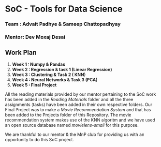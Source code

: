 #  SoC - Tools for Data Science
### Team : Advait Padhye & Sameep Chattopadhyay
### Mentor: Dev Moxaj Desai
## Work Plan
1. **Week 1 : Numpy & Pandas**
2. **Week 2 : Regression & task 1 (Linear Regression)**
3. **Week 3 : Clustering & Task 2 ( KNN)** 
4. **Week 4 : Neural Networks & Task 3 (PCA)** 
5.  **Week 5 : Final Project**

All the reading materials provided by our mentor pertaining to the SoC work has been added in the *Reading Materials* folder and all the three assignments (tasks) have been added in their own respective folders.
Our Final Project was to make a *Movie Recommendation System* and that has been added to the Projects folder of this Repository.
The movie recommendation system makes use of the KNN algoritm and we have used an open source database named *movielens-small* for this purpose.

We are thankful to our mentor & the MnP club for providing us with an opportunity to do this SoC project.
